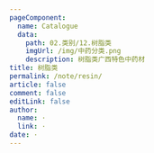 ```yaml
---
pageComponent: 
  name: Catalogue
  data: 
    path: 02.类别/12.树脂类
    imgUrl: /img/中药分类.png
    description: 树脂类广西特色中药材
title: 树脂类
permalink: /note/resin/
article: false
comment: false
editLink: false
author: 
  name: ·
  link: ·
date: ·
---
```


